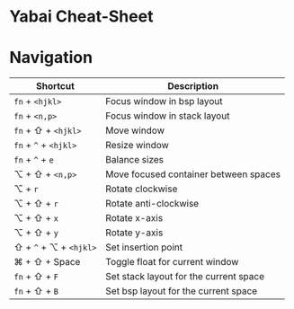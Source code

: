 # Yabai Cheat-Sheet

# Navigation


| Shortcut | Description |
| --- | --- |
| `fn` + `<hjkl>` | Focus window in bsp layout |
| `fn` + `<n,p>` | Focus window in stack layout |
| `fn` + ⇧ + `<hjkl>` | Move window |
| `fn` + `^` + `<hjkl>` | Resize window |
| `fn` + `^` + `e` | Balance sizes |
| ⌥ + ⇧ + `<n,p>` | Move focused container between spaces |
| ⌥ + `r` | Rotate clockwise |
| ⌥ + ⇧ + `r` | Rotate anti-clockwise |
| ⌥ + ⇧ + `x` | Rotate x-axis |
| ⌥ + ⇧ + `y` | Rotate y-axis |
| ⇧ + `^` + ⌥ + `<hjkl>` | Set insertion point |
| ⌘ + ⇧ + Space | Toggle float for current window |
| `fn` + ⇧ + `F` | Set stack layout for the current space |
| `fn` + ⇧ + `B` | Set bsp layout for the current space |
